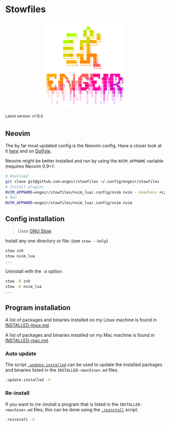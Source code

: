 # Stowfiles

<!-- rich-codex --skip-git-checks --use-pty --hide-command --terminal-width 46 --head 24 -->
<!-- ![`cat engeir.txt | lolcat 2>/dev/null`](assets/logo.svg) -->
<!-- ![This is the altered version of the above](assets/logo-alt.svg) -->
<div align="center">
<img src="assets/logo-alt.svg" width="50%">
</div>

<sup>Latest version: v1.15.0</sup> <!-- x-release-please-version -->

## Neovim

The by far most updated config is the Neovim config. Have a closer look at it
[here](./nvim_lua/.config/nvim/) and on
[Dotfyle](https://dotfyle.com/engeir/stowfiles-nvimlua-config-nvim/readme).

Neovim might be better installed and run by using the `NVIM_APPNAME` variable (requires
Neovim 0.9+):

```bash
# Download
git clone git@github.com:engeir/stowfiles ~/.config/engeir/stowfiles
# Install plugins
NVIM_APPNAME=engeir/stowfiles/nvim_lua/.config/nvim nvim --headless +Lazy! sync +qa
# Run
NVIM_APPNAME=engeir/stowfiles/nvim_lua/.config/nvim nvim
```

## Config installation

> Uses [GNU Stow](http://www.gnu.org/software/stow/).

Install any one directory or file: (see `stow --help`)

```bash
stow zsh
stow nvim_lua
...
```

Uninstall with the `-D` option:

```bash
stow -D zsh
stow -D nvim_lua
...
```

## Program installation

A list of packages and binaries installed on my Linux machine is found in
[INSTALLED-linux.md](./INSTALLED-linux.md).

A list of packages and binaries installed on my Mac machine is found in
[INSTALLED-mac.md](./INSTALLED-mac.md).

### Auto update

The script [`.update-installed`](./.update-installed) can be used to update the
installed packages and binaries listed in the `INSTALLED-<machine>.md` files.

```bash
.update-installed -h
```

### Re-install

If you want to (re-)install a program that is listed in the `INSTALLED-<machine>.md`
files, this can be done using the [`.reinstall`](./.reinstall) script.

```bash
.reinstall -h
```

